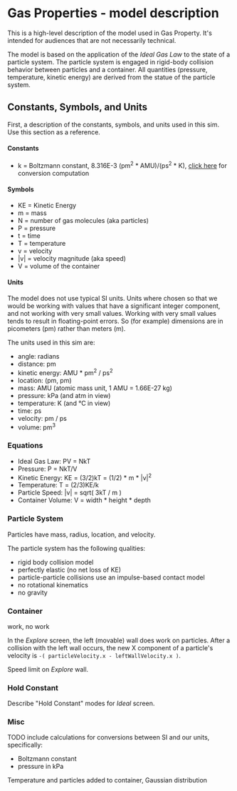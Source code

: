 # Gas Properties - model description

This is a high-level description of the model used in Gas Property. It's intended for audiences
that are not necessarily technical.

The model is based on the application of the _Ideal Gas Law_ to the state of a particle system. The particle
system is engaged in rigid-body collision behavior between particles and a container.
All quantities (pressure, temperature, kinetic energy) are derived from the statue of the particle system.

## Constants, Symbols, and Units

First, a description of the constants, symbols, and units used in this sim. Use this section as a reference.

#### Constants

* k = Boltzmann constant, 8.316E-3 (pm<sup>2</sup> * AMU)/(ps<sup>2</sup> * K), [click here](https://github.com/phetsims/gas-properties/blob/master/doc/images/boltzmann-conversion.png) for conversion computation

#### Symbols

* KE = Kinetic Energy
* m = mass
* N = number of gas molecules (aka particles)
* P = pressure
* t = time
* T = temperature
* v = velocity
* |v| = velocity magnitude (aka speed)
* V = volume of the container

#### Units

The model does not use typical SI units. Units where chosen so that we would be working with values that have a 
significant integer component, and not working with very small values.  Working with very small values tends to 
result in floating-point errors. So (for example) dimensions are in picometers (pm) rather than meters (m).

The units used in this sim are:
* angle: radians
* distance: pm
* kinetic energy: AMU * pm<sup>2</sup> / ps<sup>2</sup>
* location: (pm, pm)
* mass: AMU (atomic mass unit, 1 AMU = 1.66E-27 kg)
* pressure: kPa (and atm in view)
* temperature: K (and °C in view)
* time: ps
* velocity: pm / ps
* volume: pm<sup>3</sup>

### Equations

* Ideal Gas Law: PV = NkT  
* Pressure: P = NkT/V
* Kinetic Energy: KE = (3/2)kT = (1/2) * m * |v|<sup>2</sup>
* Temperature: T = (2/3)KE/k
* Particle Speed: |v| = sqrt( 3kT / m )
* Container Volume: V = width * height * depth

### Particle System

Particles have mass, radius, location, and velocity.

The particle system has the following qualities:
* rigid body collision model
* perfectly elastic (no net loss of KE)
* particle-particle collisions use an impulse-based contact model
* no rotational kinematics
* no gravity

### Container

work, no work

In the _Explore_ screen, the left (movable) wall does work on particles. After a collision with the left wall
occurs, the new X component of a particle's velocity is `-( particleVelocity.x - leftWallVelocity.x )`.

Speed limit on _Explore_ wall.

### Hold Constant

Describe "Hold Constant" modes for _Ideal_ screen.

### Misc

TODO include calculations for conversions between SI and our units, specifically:
* Boltzmann constant
* pressure in kPa

Temperature and particles added to container, Gaussian distribution




